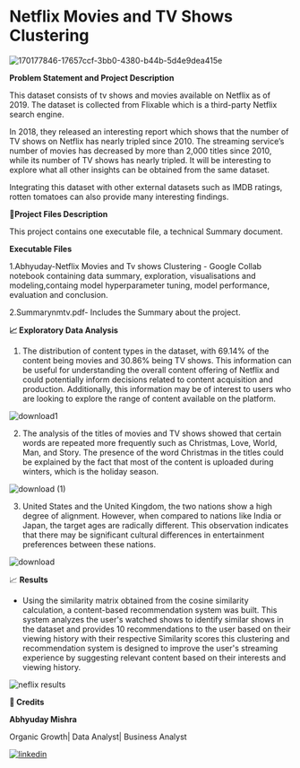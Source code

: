 # Netflix Movies and TV Shows Clustering

![170177846-17657ccf-3bb0-4380-b44b-5d4e9dea415e](https://user-images.githubusercontent.com/122104510/229823161-497594b0-24a2-403a-bd4d-c4eac009501c.gif)





**Problem Statement and Project Description**

This dataset consists of tv shows and movies available on Netflix as of 2019. The dataset is collected from Flixable which is a third-party Netflix search engine.

In 2018, they released an interesting report which shows that the number of TV shows on Netflix has nearly tripled since 2010. The streaming service’s number of movies has decreased by more than 2,000 titles since 2010, while its number of TV shows has nearly tripled. It will be interesting to explore what all other insights can be obtained from the same dataset.

Integrating this dataset with other external datasets such as IMDB ratings, rotten tomatoes can also provide many interesting findings.

💾**Project Files Description**

This project contains one executable file, a technical Summary document.

**Executable Files**

1.Abhyuday-Netflix Movies and Tv shows Clustering  - Google Collab notebook containing data summary, exploration, visualisations and modeling,containg model hyperparameter tuning, model performance, evaluation and conclusion.

2.Summarynmtv.pdf- Includes the Summary about the project.

**📈 Exploratory Data Analysis**

1. The distribution of content types in the dataset, with 69.14% of the content being movies and 30.86% being TV shows. This information can be useful for understanding the overall content offering of Netflix and could potentially inform decisions related to content acquisition and production. Additionally, this information may be of interest to users who are looking to explore the range of content available on the platform.

![download1](https://user-images.githubusercontent.com/122104510/229824517-8fea6841-9d3d-49f3-a58a-221b1e2023d2.png)



2. The analysis of the titles of movies and TV shows showed that certain words are repeated more frequently such as Christmas, Love, World, Man, and Story. The presence of the word Christmas in the titles could be explained by the fact that most of the content is uploaded during winters, which is the holiday season.

![download (1)](https://user-images.githubusercontent.com/122104510/229824558-a87ff5d8-2db6-4835-9726-9e3e8e89974a.png)


3. United States and the United Kingdom, the two nations show a high degree of alignment. However, when compared to nations like India or Japan, the target ages are radically different. This observation indicates that there may be significant cultural differences in entertainment preferences between these nations.

![download](https://user-images.githubusercontent.com/122104510/229824187-9625d1a7-bae0-4730-a917-11f3eabbbc7a.png)



📈 **Results**

* Using the similarity matrix obtained from the cosine similarity calculation, a content-based recommendation system was built. This system analyzes the user's watched shows to identify similar shows in the dataset and provides 10 recommendations to the user based on their viewing history with their respective Similarity scores
this clustering and recommendation system is designed to improve the user's streaming experience by suggesting relevant content based on their interests and viewing history.

![neflix results](https://user-images.githubusercontent.com/122104510/229826746-b467642c-eb52-4d94-9485-9aa6006fdfdf.png)



**📜 Credits**

**Abhyuday Mishra**

Organic Growth| Data Analyst| Business Analyst




[![linkedin](https://img.shields.io/badge/linkedin-0A66C2?style=for-the-badge&logo=linkedin&logoColor=white)](https://www.linkedin.com/in/abhyuday-mishra)


